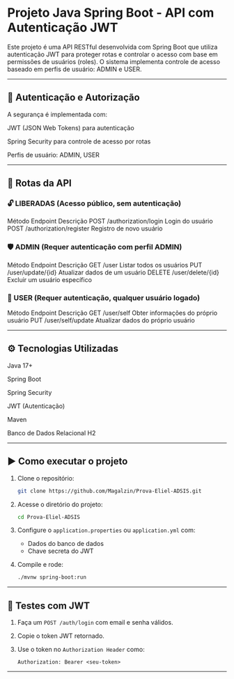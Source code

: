 # Projeto Java Spring Boot - API com Autenticação JWT
Este projeto é uma API RESTful desenvolvida com Spring Boot que utiliza autenticação JWT para proteger rotas e controlar o acesso com base em permissões de usuários (roles). O sistema implementa controle de acesso baseado em perfis de usuário: ADMIN e USER.

---

## 🔐 Autenticação e Autorização
A segurança é implementada com:

JWT (JSON Web Tokens) para autenticação

Spring Security para controle de acesso por rotas

Perfis de usuário: ADMIN, USER

---
## 📌 Rotas da API 
### 🔓 LIBERADAS (Acesso público, sem autenticação)
Método	Endpoint	Descrição
POST	/authorization/login	Login do usuário
POST	/authorization/register	Registro de novo usuário

### 🛡️ ADMIN (Requer autenticação com perfil ADMIN)
Método	Endpoint	Descrição
GET	/user	Listar todos os usuários
PUT	/user/update/{id}	Atualizar dados de um usuário
DELETE	/user/delete/{id}	Excluir um usuário específico

### 👤 USER (Requer autenticação, qualquer usuário logado)
Método	Endpoint	Descrição
GET	/user/self	Obter informações do próprio usuário
PUT	/user/self/update	Atualizar dados do próprio usuário

---

## ⚙️ Tecnologias Utilizadas
Java 17+

Spring Boot

Spring Security

JWT (Autenticação)

Maven

Banco de Dados Relacional H2

---

## ▶️ Como executar o projeto

1. Clone o repositório:

   ```bash
   git clone https://github.com/Magalzin/Prova-Eliel-ADSIS.git
   
   ```

2. Acesse o diretório do projeto:

   ```bash
   cd Prova-Eliel-ADSIS
   ```

3. Configure o `application.properties` ou `application.yml` com:

   * Dados do banco de dados
   * Chave secreta do JWT

4. Compile e rode:

   ```bash
   ./mvnw spring-boot:run
   ```

---

## 🧪 Testes com JWT

1. Faça um `POST /auth/login` com email e senha válidos.
2. Copie o token JWT retornado.
3. Use o token no `Authorization Header` como:

   ```
   Authorization: Bearer <seu-token>
   ```

---

